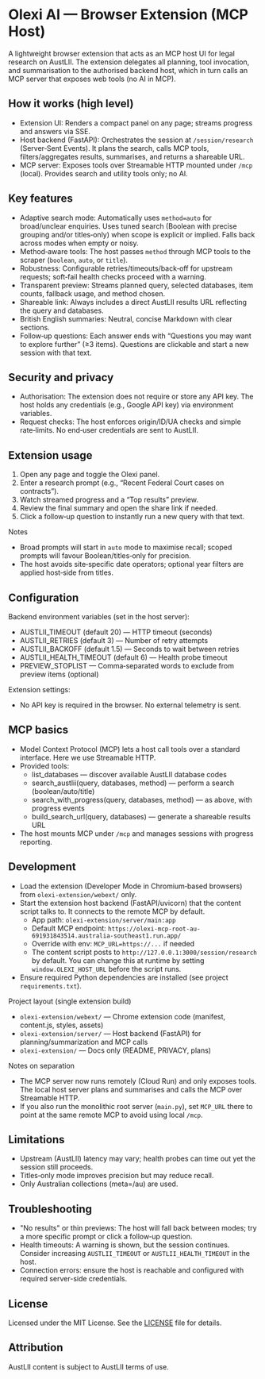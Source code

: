 # Olexi AI — Browser Extension (MCP Host)

A lightweight browser extension that acts as an MCP host UI for legal research on AustLII. The extension delegates all planning, tool invocation, and summarisation to the authorised backend host, which in turn calls an MCP server that exposes web tools (no AI in MCP).

## How it works (high level)
- Extension UI: Renders a compact panel on any page; streams progress and answers via SSE.
- Host backend (FastAPI): Orchestrates the session at `/session/research` (Server‑Sent Events). It plans the search, calls MCP tools, filters/aggregates results, summarises, and returns a shareable URL.
- MCP server: Exposes tools over Streamable HTTP mounted under `/mcp` (local). Provides search and utility tools only; no AI.

## Key features
- Adaptive search mode: Automatically uses `method=auto` for broad/unclear enquiries. Uses tuned search (Boolean with precise grouping and/or titles‑only) when scope is explicit or implied. Falls back across modes when empty or noisy.
- Method‑aware tools: The host passes `method` through MCP tools to the scraper (`boolean`, `auto`, or `title`).
- Robustness: Configurable retries/timeouts/back‑off for upstream requests; soft‑fail health checks proceed with a warning.
- Transparent preview: Streams planned query, selected databases, item counts, fallback usage, and method chosen.
- Shareable link: Always includes a direct AustLII results URL reflecting the query and databases.
- British English summaries: Neutral, concise Markdown with clear sections.
- Follow‑up questions: Each answer ends with “Questions you may want to explore further” (≥3 items). Questions are clickable and start a new session with that text.

## Security and privacy
- Authorisation: The extension does not require or store any API key. The host holds any credentials (e.g., Google API key) via environment variables.
- Request checks: The host enforces origin/ID/UA checks and simple rate‑limits. No end‑user credentials are sent to AustLII.

## Extension usage
1. Open any page and toggle the Olexi panel.
2. Enter a research prompt (e.g., “Recent Federal Court cases on contracts”).
3. Watch streamed progress and a “Top results” preview.
4. Review the final summary and open the share link if needed.
5. Click a follow‑up question to instantly run a new query with that text.

Notes
- Broad prompts will start in `auto` mode to maximise recall; scoped prompts will favour Boolean/titles‑only for precision.
- The host avoids site‑specific date operators; optional year filters are applied host‑side from titles.

## Configuration
Backend environment variables (set in the host server):
- AUSTLII_TIMEOUT (default 20) — HTTP timeout (seconds)
- AUSTLII_RETRIES (default 3) — Number of retry attempts
- AUSTLII_BACKOFF (default 1.5) — Seconds to wait between retries
- AUSTLII_HEALTH_TIMEOUT (default 6) — Health probe timeout
- PREVIEW_STOPLIST — Comma‑separated words to exclude from preview items (optional)

Extension settings:
- No API key is required in the browser. No external telemetry is sent.

## MCP basics
- Model Context Protocol (MCP) lets a host call tools over a standard interface. Here we use Streamable HTTP.
- Provided tools:
  - list_databases — discover available AustLII database codes
  - search_austlii(query, databases, method) — perform a search (boolean/auto/title)
  - search_with_progress(query, databases, method) — as above, with progress events
  - build_search_url(query, databases) — generate a shareable results URL
- The host mounts MCP under `/mcp` and manages sessions with progress reporting.

## Development
- Load the extension (Developer Mode in Chromium‑based browsers) from `olexi-extension/webext/` only.
- Start the extension host backend (FastAPI/uvicorn) that the content script talks to. It connects to the remote MCP by default.
  - App path: `olexi-extension/server/main:app`
  - Default MCP endpoint: `https://olexi-mcp-root-au-691931843514.australia-southeast1.run.app/`
  - Override with env: `MCP_URL=https://...` if needed
  - The content script posts to `http://127.0.0.1:3000/session/research` by default. You can change this at runtime by setting `window.OLEXI_HOST_URL` before the script runs.
- Ensure required Python dependencies are installed (see project `requirements.txt`).

Project layout (single extension build)
- `olexi-extension/webext/` — Chrome extension code (manifest, content.js, styles, assets)
- `olexi-extension/server/` — Host backend (FastAPI) for planning/summarization and MCP calls
- `olexi-extension/` — Docs only (README, PRIVACY, plans)

Notes on separation
- The MCP server now runs remotely (Cloud Run) and only exposes tools. The local host server plans and summarises and calls the MCP over Streamable HTTP.
- If you also run the monolithic root server (`main.py`), set `MCP_URL` there to point at the same remote MCP to avoid using local `/mcp`.

## Limitations
- Upstream (AustLII) latency may vary; health probes can time out yet the session still proceeds.
- Titles‑only mode improves precision but may reduce recall.
- Only Australian collections (meta=/au) are used.

## Troubleshooting
- "No results" or thin previews: The host will fall back between modes; try a more specific prompt or click a follow‑up question.
- Health timeouts: A warning is shown, but the session continues. Consider increasing `AUSTLII_TIMEOUT` or `AUSTLII_HEALTH_TIMEOUT` in the host.
- Connection errors: ensure the host is reachable and configured with required server-side credentials.

## License

Licensed under the MIT License. See the [LICENSE](LICENSE) file for details.

## Attribution

AustLII content is subject to AustLII terms of use.
